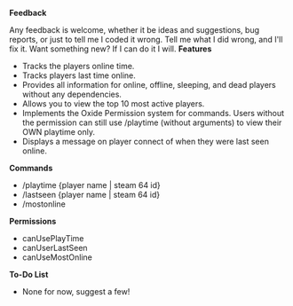 **Feedback**

Any feedback is welcome, whether it be ideas and suggestions, bug reports, or just to tell me I coded it wrong. Tell me what I did wrong, and I'll fix it. Want something new? If I can do it I will.
**Features**


* Tracks the players online time.
* Tracks players last time online.
* Provides all information for online, offline, sleeping, and dead players without any dependencies.
* Allows you to view the top 10 most active players.
* Implements the Oxide Permission system for commands. Users without the permission can still use /playtime (without arguments) to view their OWN playtime only.
* Displays a message on player connect of when they were last seen online.


**Commands**


* /playtime {player name | steam 64 id}
* /lastseen {player name | steam 64 id}
* /mostonline


**Permissions**


* canUsePlayTime
* canUserLastSeen
* canUseMostOnline


**To-Do List**


* None for now, suggest a few!